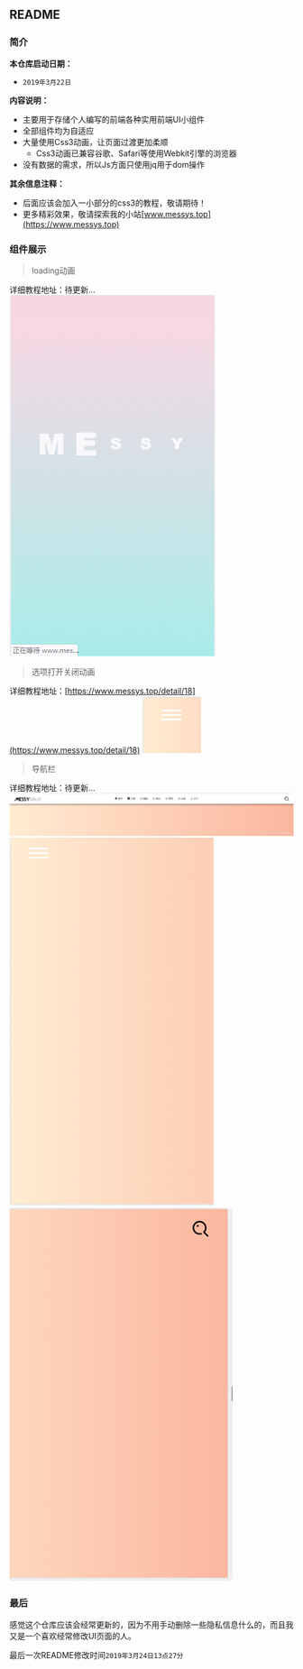 ## README

### 简介
**本仓库启动日期：**
* `2019年3月22日`

**内容说明：**
* 主要用于存储个人编写的前端各种实用前端UI小组件
* 全部组件均为自适应
* 大量使用Css3动画，让页面过渡更加柔顺
	* Css3动画已兼容谷歌、Safari等使用Webkit引擎的浏览器
* 没有数据的需求，所以Js方面只使用jq用于dom操作

**其余信息注释：**
* 后面应该会加入一小部分的css3的教程，敬请期待！
* 更多精彩效果，敬请探索我的小站[www.messys.top](https://www.messys.top)

### 组件展示
>loading动画

详细教程地址：待更新...
![Alt text](readmePhotos/loading.gif)
>选项打开关闭动画

详细教程地址：[https://www.messys.top/detail/18](https://www.messys.top/detail/18)
![Alt text](readmePhotos/sF.gif)
>导航栏

详细教程地址：待更新...
![Alt text](readmePhotos/20190323135747823.png)
![Alt text](readmePhotos/G11IF.gif)![Alt text](readmePhotos/GIF.gif)


### 最后
感觉这个仓库应该会经常更新的，因为不用手动删除一些隐私信息什么的，而且我又是一个喜欢经常修改UI页面的人。

最后一次README修改时间`2019年3月24日13点27分`